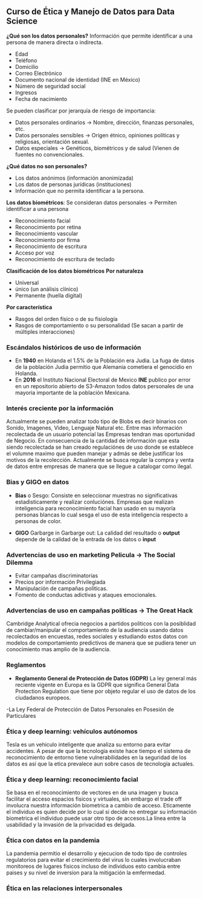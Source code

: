 
## Curso de Ética y Manejo de Datos para Data Science
 
**¿Qué son los datos personales?**
Información que permite identificar a una persona de manera directa o indirecta.

  - Edad
  - Teléfono
  - Domicilio
  - Correo Electrónico
  - Documento nacional de identidad (INE en México)
  - Número de seguridad social
  - Ingresos
  - Fecha de nacimiento

Se pueden clasificar por jerarquía de riesgo de importancia:

  - Datos personales ordinarios $\to$ Nombre, dirección, finanzas personales, etc.
  - Datos personales sensibles $\to$ Origen étnico, opiniones políticas y religiosas, orientación sexual.
  - Datos especiales $\to$ Genéticos, biométricos y de salud (Vienen de fuentes no convencionales.

**¿Qué datos no son personales?**

  - Los datos anónimos (información anonimizada)
  - Los datos de personas jurídicas (instituciones)
  - Información que no permita identificar a la persona.
 
**Los datos biométricos**: Se consideran datos personales $\to$ Permiten identificar a una persona

  - Reconocimiento facial
  - Reconocimiento por retina
  - Reconocimiento vascular
  - Reconocimiento por firma
  - Reconocimiento de escritura
  - Acceso por voz
  - Reconocimiento de escritura de teclado

**Clasificación de los datos biométricos**
**Por naturaleza**

  - Universal
  - único (un análisis clínico)
  - Permanente (huella digital)

**Por característica**

  - Rasgos del orden físico o de su fisiología
  - Rasgos de comportamiento o su personalidad (Se sacan a partir de múltiples interacciones)

### Escándalos históricos de uso de información

- En **1940** en Holanda el 1.5% de la Población era Judia. La fuga de datos de la población Judia permitio que Alemania cometiera el genocidio en Holanda.
- En **2016** el Instituto Nacional Electoral de Mexico **INE** publico por error en un repositorio abierto de S3-Amazon todos datos personales de una mayoria importante de la población Mexicana.

### Interés creciente por la información

Actualmente se pueden analizar todo tipo de Blobs es decir binarios con Sonido, Imagenes, Video, Lenguaje Natural etc. Entre mas información recolectada de un usuario potencial las Empresas tendran mas oportunidad de Negocio. En consecuencia de la cantidad de información que esta siendo recolectada se han creado regulaciónes de uso donde se establece el volumne maximo que pueden manejar y admás se debe justificar los motivos de la recolección. Actualmente se busca regular la compra y venta de datos entre empresas de manera que se llegue a catalogar como ilegal.

### Bias y GIGO en datos

- **Bias** o Sesgo: Consiste en seleccionar muestras no significativas estadisticamente y realizar conluciónes. Empresas que realizan inteligencia para reconocimiento facial han usado en su mayoría personas blancas lo cual sesga el uso de esta inteligencia respecto a personas de color.

- **GIGO** Garbarge in Garbarge out: La calidad del resultado o **output** depende de la calidad de la entrada de los datos o **input**

### Advertencias de uso en marketing Pelicula $\to$ **The Social Dilemma**

- Evitar campañas discriminatorias
- Precios por información Privilegiada
- Manipulación de campañas politicas.
- Fomento de conductas adictivas y ataques emocionales.


### Advertencias de uso en campañas políticas $\to$ **The Great Hack**

Cambridge Analytical ofrecia negocios a partidos politicos con la posiblidad de cambiar/manipular el comportamiento de la audiencia usando datos recolectados en encuestas, redes sociales y estudiando estos datos con modelos de comportamiento predictivos de manera que se pudiera tener un conocimiento mas amplio de la audiencia.

### Reglamentos

- **Reglamento General de Protección de Datos (GDPR)** La ley general más reciente vigente en Europa es la GDPR que significa General Data Protection Regulation que tiene por objeto regular el uso de datos de los ciudadanos europeos.

-La Ley Federal de Protección de Datos Personales en Posesión de Particulares

### Ética y deep learning: vehículos autónomos

Tesla es un vehiculo inteligente que analiza su entorno para evitar accidentes. A pesar de que la tecnologia existe hace tiempo el sistema de reconocimiento de entorno tiene vulnerabilidades en la seguridad de los datos es así que la etica prevalece aun sobre casos de tecnología actuales.

### Ética y deep learning: reconocimiento facial

Se basa en el reconocimiento de vectores en de una imagen y busca facilitar el acceso  espacios fisicos y virtuales, sin embargo el trade off involucra nuestra información biometrica a cambio de acceso. Eticamente el individuo es quien decide por lo cual si decide no entregar su información biometrica el individuo puede usar otro tipo de accesos.La línea entre la usabilidad y la invasión de la privacidad es delgada.

### Ética con datos en la pandemia

La pandemia permitio el desarrollo y ejecucion de todo tipo de controles regulatorios para evitar el crecimiento del virus lo cuales involucraban monitoreos de lugares fisicos incluso de individuos esto cambia entre paises y su nivel de inversion para la mitigación la emfermedad.

### Ética en las relaciones interpersonales



